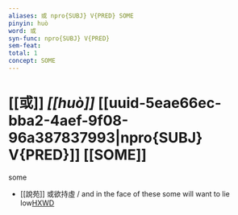 ```yaml
---
aliases: 或 npro{SUBJ} V{PRED} SOME
pinyin: huò
word: 或
syn-func: npro{SUBJ} V{PRED}
sem-feat: 
total: 1
concept: SOME 
---
```

# [[或]] *[[huò]]*  [[uuid-5eae66ec-bba2-4aef-9f08-96a387837993|npro{SUBJ} V{PRED}]] [[SOME]]
some
 - [[說苑]] 或欲持虛 / and in the face of these some will want to lie low[HXWD](https://hxwd.org/textview.html?location=CH1a0907_CHANT_016-2a.8)
